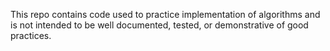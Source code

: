 This repo contains code used to practice implementation of algorithms and is not intended to be well documented, tested, or demonstrative of good practices. 
